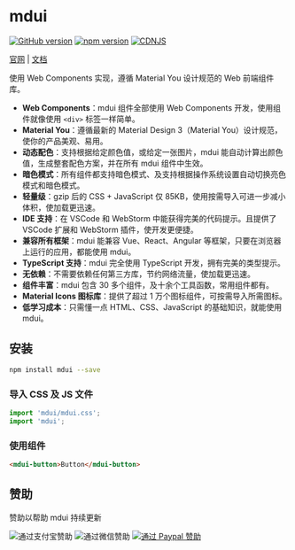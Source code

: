 # mdui

[![GitHub version](https://badge.fury.io/gh/zdhxiong%2Fmdui.svg)](https://badge.fury.io/gh/zdhxiong%2Fmdui)
[![npm version](https://img.shields.io/npm/v/mdui.svg)](https://www.npmjs.com/package/mdui)
[![CDNJS](https://img.shields.io/cdnjs/v/mdui.svg)](https://cdnjs.com/libraries/mdui)

[官网](https://www.mdui.org) | [文档](https://www.mdui.org/docs/2/)

使用 Web Components 实现，遵循 Material You 设计规范的 Web 前端组件库。

* **Web Components**：mdui 组件全部使用 Web Components 开发，使用组件就像使用 `<div>` 标签一样简单。
* **Material You**：遵循最新的 Material Design 3（Material You）设计规范，使你的产品美观、易用。
* **动态配色**：支持根据给定颜色值，或给定一张图片，mdui 能自动计算出颜色值，生成整套配色方案，并在所有 mdui 组件中生效。
* **暗色模式**：所有组件都支持暗色模式、及支持根据操作系统设置自动切换亮色模式和暗色模式。
* **轻量级**：gzip 后的 CSS + JavaScript 仅 85KB，使用按需导入可进一步减小体积，使加载更迅速。
* **IDE 支持**：在 VSCode 和 WebStorm 中能获得完美的代码提示。且提供了 VSCode 扩展和 WebStorm 插件，使开发更便捷。
* **兼容所有框架**：mdui 能兼容 Vue、React、Angular 等框架，只要在浏览器上运行的应用，都能使用 mdui。
* **TypeScript 支持**：mdui 完全使用 TypeScript 开发，拥有完美的类型提示。
* **无依赖**：不需要依赖任何第三方库，节约网络流量，使加载更迅速。
* **组件丰富**：mdui 包含 30 多个组件，及十余个工具函数，常用组件都有。
* **Material Icons 图标库**：提供了超过 1 万个图标组件，可按需导入所需图标。
* **低学习成本**：只需懂一点 HTML、CSS、JavaScript 的基础知识，就能使用 mdui。

## 安装

```bash
npm install mdui --save
```

### 导入 CSS 及 JS 文件

```js
import 'mdui/mdui.css';
import 'mdui';
```

### 使用组件

```html
<mdui-button>Button</mdui-button>
```

## 赞助

赞助以帮助 mdui 持续更新

![通过支付宝赞助](https://ww1.sinaimg.cn/large/63f511e3gy1ffhw0jj5n4j206o089dge.jpg)
![通过微信赞助](https://ww1.sinaimg.cn/large/63f511e3gy1ffhw0vkaeaj206o0890ta.jpg)
[![通过 Paypal 赞助](https://ww1.sinaimg.cn/large/63f511e3gy1fff6937xzbj203w00y3yc.jpg)](https://www.paypal.me/zdhxiong/5)
